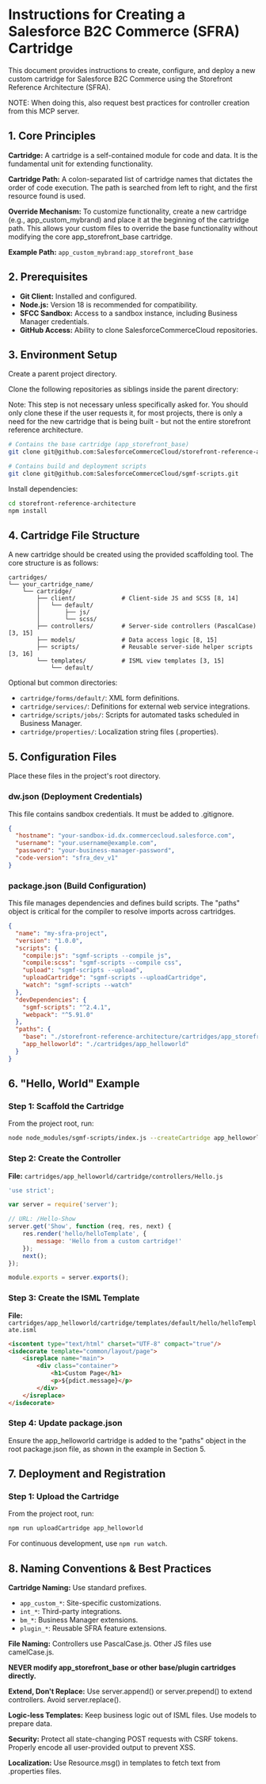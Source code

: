 # Instructions for Creating a Salesforce B2C Commerce (SFRA) Cartridge

This document provides instructions to create, configure, and deploy a new custom cartridge for Salesforce B2C Commerce using the Storefront Reference Architecture (SFRA).

NOTE: When doing this, also request best practices for controller creation from this MCP server.

## 1. Core Principles

**Cartridge:** A cartridge is a self-contained module for code and data. It is the fundamental unit for extending functionality.

**Cartridge Path:** A colon-separated list of cartridge names that dictates the order of code execution. The path is searched from left to right, and the first resource found is used.

**Override Mechanism:** To customize functionality, create a new cartridge (e.g., app_custom_mybrand) and place it at the beginning of the cartridge path. This allows your custom files to override the base functionality without modifying the core app_storefront_base cartridge.

**Example Path:** `app_custom_mybrand:app_storefront_base`

## 2. Prerequisites

- **Git Client:** Installed and configured.
- **Node.js:** Version 18 is recommended for compatibility.
- **SFCC Sandbox:** Access to a sandbox instance, including Business Manager credentials.
- **GitHub Access:** Ability to clone SalesforceCommerceCloud repositories.

## 3. Environment Setup

Create a parent project directory.

Clone the following repositories as siblings inside the parent directory:

Note: This step is not necessary unless specifically asked for. You should only clone these if the user requests it, for most
projects, there is only a need for the new cartridge that is being built - but not the entire storefront reference architecture.

```bash
# Contains the base cartridge (app_storefront_base)
git clone git@github.com:SalesforceCommerceCloud/storefront-reference-architecture.git

# Contains build and deployment scripts
git clone git@github.com:SalesforceCommerceCloud/sgmf-scripts.git
```

Install dependencies:

```bash
cd storefront-reference-architecture
npm install
```

## 4. Cartridge File Structure

A new cartridge should be created using the provided scaffolding tool. The core structure is as follows:

```
cartridges/
└── your_cartridge_name/
    └── cartridge/
        ├── client/             # Client-side JS and SCSS [8, 14]
        │   └── default/
        │       ├── js/
        │       └── scss/
        ├── controllers/        # Server-side controllers (PascalCase) [3, 15]
        ├── models/             # Data access logic [8, 15]
        ├── scripts/            # Reusable server-side helper scripts [3, 16]
        └── templates/          # ISML view templates [3, 15]
            └── default/
```

Optional but common directories:

- `cartridge/forms/default/`: XML form definitions.
- `cartridge/services/`: Definitions for external web service integrations.
- `cartridge/scripts/jobs/`: Scripts for automated tasks scheduled in Business Manager.
- `cartridge/properties/`: Localization string files (.properties).

## 5. Configuration Files

Place these files in the project's root directory.

### dw.json (Deployment Credentials)

This file contains sandbox credentials. It must be added to .gitignore.

```json
{
  "hostname": "your-sandbox-id.dx.commercecloud.salesforce.com",
  "username": "your.username@example.com",
  "password": "your-business-manager-password",
  "code-version": "sfra_dev_v1"
}
```

### package.json (Build Configuration)

This file manages dependencies and defines build scripts. The "paths" object is critical for the compiler to resolve imports across cartridges.

```json
{
  "name": "my-sfra-project",
  "version": "1.0.0",
  "scripts": {
    "compile:js": "sgmf-scripts --compile js",
    "compile:scss": "sgmf-scripts --compile css",
    "upload": "sgmf-scripts --upload",
    "uploadCartridge": "sgmf-scripts --uploadCartridge",
    "watch": "sgmf-scripts --watch"
  },
  "devDependencies": {
    "sgmf-scripts": "^2.4.1",
    "webpack": "^5.91.0"
  },
  "paths": {
    "base": "./storefront-reference-architecture/cartridges/app_storefront_base",
    "app_helloworld": "./cartridges/app_helloworld"
  }
}
```

## 6. "Hello, World" Example

### Step 1: Scaffold the Cartridge

From the project root, run:

```bash
node node_modules/sgmf-scripts/index.js --createCartridge app_helloworld
```

### Step 2: Create the Controller

**File:** `cartridges/app_helloworld/cartridge/controllers/Hello.js`

```javascript
'use strict';

var server = require('server');

// URL: /Hello-Show
server.get('Show', function (req, res, next) {
    res.render('hello/helloTemplate', {
        message: 'Hello from a custom cartridge!'
    });
    next();
});

module.exports = server.exports();
```

### Step 3: Create the ISML Template

**File:** `cartridges/app_helloworld/cartridge/templates/default/hello/helloTemplate.isml`

```html
<iscontent type="text/html" charset="UTF-8" compact="true"/>
<isdecorate template="common/layout/page">
    <isreplace name="main">
        <div class="container">
            <h1>Custom Page</h1>
            <p>${pdict.message}</p>
        </div>
    </isreplace>
</isdecorate>
```

### Step 4: Update package.json

Ensure the app_helloworld cartridge is added to the "paths" object in the root package.json file, as shown in the example in Section 5.

## 7. Deployment and Registration

### Step 1: Upload the Cartridge

From the project root, run:

```bash
npm run uploadCartridge app_helloworld
```

For continuous development, use `npm run watch`.

## 8. Naming Conventions & Best Practices

**Cartridge Naming:** Use standard prefixes.

- `app_custom_*`: Site-specific customizations.
- `int_*`: Third-party integrations.
- `bm_*`: Business Manager extensions.
- `plugin_*`: Reusable SFRA feature extensions.

**File Naming:** Controllers use PascalCase.js. Other JS files use camelCase.js.

**NEVER modify app_storefront_base or other base/plugin cartridges directly.**

**Extend, Don't Replace:** Use server.append() or server.prepend() to extend controllers. Avoid server.replace().

**Logic-less Templates:** Keep business logic out of ISML files. Use models to prepare data.

**Security:** Protect all state-changing POST requests with CSRF tokens. Properly encode all user-provided output to prevent XSS.

**Localization:** Use Resource.msg() in templates to fetch text from .properties files.
